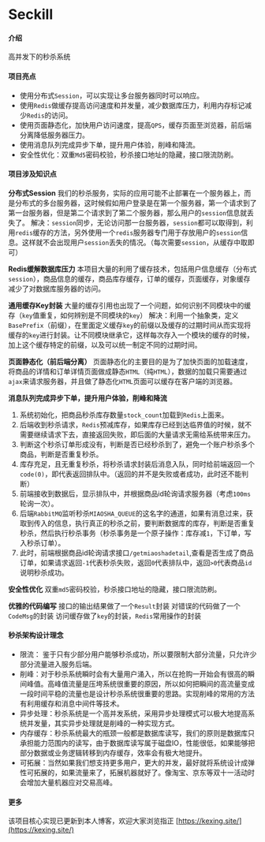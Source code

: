 # Seckill

#### 介绍
高并发下的秒杀系统

#### 项目亮点

 - 使用分布式`Session`，可以实现让多台服务器同时可以响应。
 - 使用`Redis`做缓存提高访问速度和并发量，减少数据库压力，利用内存标记减少`Redis`的访问。
 - 使用页面静态化，加快用户访问速度，提高`QPS`，缓存页面至浏览器，前后端分离降低服务器压力。
 - 使用消息队列完成异步下单，提升用户体验，削峰和降流。
 - 安全性优化：双重`Md5`密码校验，秒杀接口地址的隐藏，接口限流防刷。

#### 项目涉及知识点
**分布式Session**
我们的秒杀服务，实际的应用可能不止部署在一个服务器上，而是分布式的多台服务器，这时候假如用户登录是在第一个服务器，第一个请求到了第一台服务器，但是第二个请求到了第二个服务器，那么用户的`session`信息就丢失了。
解决：`session`同步，无论访问那一台服务器，`session`都可以取得到，利用`redis`缓存的方法，另外使用一个`redis`服务器专门用于存放用户的`session`信息。这样就不会出现用户`session`丢失的情况。（每次需要`session`，从缓存中取即可）

**Redis缓解数据库压力**
本项目大量的利用了缓存技术，包括用户信息缓存（分布式`session`），商品信息的缓存，商品库存缓存，订单的缓存，页面缓存，对象缓存减少了对数据库服务器的访问。

**通用缓存Key封装**
大量的缓存引用也出现了一个问题，如何识别不同模块中的缓存（`key`值重复，如何辨别是不同模块的`key`）
解决：利用一个抽象类，定义`BasePrefix`（前缀），在里面定义缓存`key`的前缀以及缓存的过期时间从而实现将缓存的`key`进行封装。让不同模块继承它，这样每次存入一个模块的缓存的时候，加上这个缓存特定的前缀，以及可以统一制定不同的过期时间。

**页面静态化（前后端分离）**
页面静态化的主要目的是为了加快页面的加载速度，将商品的详情和订单详情页面做成静态`HTML`（纯`HTML`），数据的加载只需要通过`ajax`来请求服务器，并且做了静态化`HTML`页面可以缓存在客户端的浏览器。

**消息队列完成异步下单，提升用户体验，削峰和降流**
 1. 系统初始化，把商品秒杀库存数量`stock_count`加载到`Redis`上面来。
 2. 后端收到秒杀请求，`Redis`预减库存，如果库存已经到达临界值的时候，就不需要继续请求下去，直接返回失败，即后面的大量请求无需给系统带来压力。
 3. 判断这个秒杀订单形成没有，判断是否已经秒杀到了，避免一个账户秒杀多个商品，判断是否重复秒杀。
 4. 库存充足，且无重复秒杀，将秒杀请求封装后消息入队，同时给前端返回一个`code(0)`，即代表返回排队中。（返回的并不是失败或者成功，此时还不能判断）
 5. 前端接收到数据后，显示排队中，并根据商品id轮询请求服务器（考虑`100ms`轮询一次）。
 6. 后端`RabbitMQ`监听秒杀`MIAOSHA_QUEUE`的这名字的通道，如果有消息过来，获取到传入的信息，执行真正的秒杀之前，要判断数据库的库存，判断是否重复秒杀，然后执行秒杀事务（秒杀事务是一个原子操作：库存减`1`，下订单，写入秒杀订单）。
 7. 此时，前端根据商品id轮询请求接口`/getmiaoshadetail`,查看是否生成了商品订单，如果请求返回`-1`代表秒杀失败，返回`0`代表排队中，返回`>0`代表商品`id`说明秒杀成功。

**安全性优化**
双重`md5`密码校验，秒杀接口地址的隐藏，接口限流防刷。

**优雅的代码编写**
接口的输出结果做了一个`Result`封装
对错误的代码做了一个`CodeMsg`的封装
访问缓存做了`key`的封装，`Redis`常用操作的封装


#### 秒杀架构设计理念
 - 限流： 鉴于只有少部分用户能够秒杀成功，所以要限制大部分流量，只允许少部分流量进入服务后端。
 - 削峰：对于秒杀系统瞬时会有大量用户涌入，所以在抢购一开始会有很高的瞬间峰值。高峰值流量是压垮系统很重要的原因，所以如何把瞬间的高流量变成一段时间平稳的流量也是设计秒杀系统很重要的思路。实现削峰的常用的方法有利用缓存和消息中间件等技术。
 - 异步处理：秒杀系统是一个高并发系统，采用异步处理模式可以极大地提高系统并发量，其实异步处理就是削峰的一种实现方式。
 - 内存缓存：秒杀系统最大的瓶颈一般都是数据库读写，我们的原则是数据库只承担能力范围内的读写，由于数据库读写属于磁盘IO，性能很低，如果能够把部分数据或业务逻辑转移到内存缓存，效率会有极大地提升。
 - 可拓展：当然如果我们想支持更多用户，更大的并发，最好就将系统设计成弹性可拓展的，如果流量来了，拓展机器就好了。像淘宝、京东等双十一活动时会增加大量机器应对交易高峰。

#### 更多
该项目核心实现已更新到本人博客，欢迎大家浏览指正
 [https://kexing.site/](https://kexing.site/)

